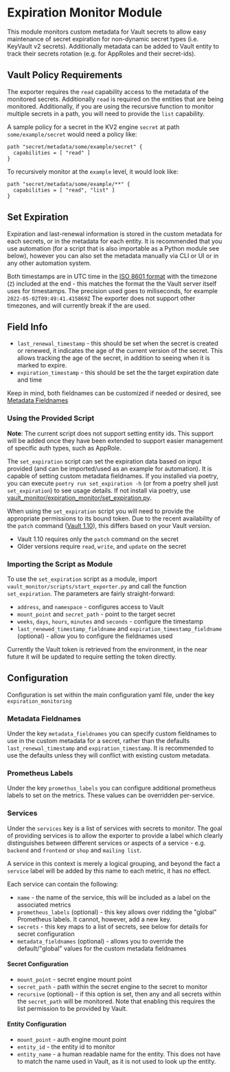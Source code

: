 # Expiration Monitor Module

This module monitors custom metadata for Vault secrets to allow easy maintenance of secret expiration for non-dynamic secret types (i.e. KeyVault v2 secrets).
Additionally metadata can be added to Vault entity to track their secrets rotation (e.g. for AppRoles and their secret-ids).

## Vault Policy Requirements

The exporter requires the `read` capability access to the metadata of the monitored secrets.
Additionally `read` is required on the entities that are being monitored.
Additionally, if you are using the recursive function to monitor multiple secrets in a path, you will need to provide the `list` capability.

A sample policy for a secret in the KV2 engine `secret` at path `some/example/secret` would need a policy like:

```hcl
path "secret/metadata/some/example/secret" {
  capabilities = [ "read" ]
}
```

To recursively monitor at the `example` level, it would look like:

```hcl
path "secret/metadata/some/example/**" {
  capabilities = [ "read", "list" ]
}
```

## Set Expiration

Expiration and last-renewal information is stored in the custom metadata for each secrets, or in the metadata for each entity.
It is recommended that you use automation (for a script that is also importable as a Python module see below), however you can also set the metadata manually via CLI or UI or in any other automation system.

Both timestamps are in UTC time in the [ISO 8601 format](https://www.w3.org/TR/NOTE-datetime-970915) with the timezone (`Z`) included at the end - this matches the format the the Vault server itself uses for timestamps.
The precision used goes to miliseconds, for example `2022-05-02T09:49:41.415869Z`
The exporter does not support other timezones, and will currently break if the are used.

## Field Info

* `last_renewal_timestamp` - this should be set when the secret is created or renewed, it indicates the age of the current version of the secret. This allows tracking the age of the secret, in addition to seeing when it is marked to expire.
* `expiration_timestamp` - this should be set the the target expiration date and time

Keep in mind, both fieldnames can be customized if needed or desired, see [Metadata Fieldnames](#metadata-fieldnames)

### Using the Provided Script

**Note**: The current script does not support setting entity ids.
This support will be added once they have been extended to support easier management of specific auth types, such as AppRole.

The `set_expiration` script can set the expiration data based on input provided (and can be imported/used as an example for automation).
It is capable of setting custom metadata fieldnames.
If you installed via poetry, you can execute `poetry run set_expiration -h` (or from a poetry shell just `set_expiration`) to see usage details.
If not install via poetry, use [vault_monitor/expiration_monitor/set_expiration.py](vault_monitor/expiration_monitor/set_expiration.py).

When using the `set_expiration` script you will need to provide the appropriate permissions to its bound token.
Due to the recent availability of the `patch` command ([Vault 1.10](https://www.vaultproject.io/docs/release-notes/1.10.0#kv-secrets-engine-v2-patch-operations)), this differs based on your Vault version.

* Vault 1.10 requires only the `patch` command on the secret
* Older versions require `read`, `write`, and `update` on the secret

### Importing the Script as Module

To use the `set_expiration` script as a module, import `vault_monitor/scripts/start_exporter.py` and call the function `set_expiration`.
The parameters are fairly straight-forward:

* `address`, and `namespace` - configures access to Vault
* `mount_point` and `secret_path` - point to the target secret
* `weeks`, `days`, `hours`, `minutes` and `seconds` - configure the timestamp
* `last_renewed_timestamp_fieldname` and `expiration_timestamp_fieldname` (optional) - allow you to configure the fieldnames used

Currently the Vault token is retrieved from the environment, in the near future it will be updated to require setting the token directly.

## Configuration

Configuration is set within the main configuration yaml file, under the key `expiration_monitoring`

### Metadata Fieldnames

Under the key `metadata_fieldnames` you can specify custom fieldnames to use in the custom metadata for a secret, rather than the defaults `last_renewal_timestamp` and `expiration_timestamp`.
It is recommended to use the defaults unless they will conflict with existing custom metadata.

### Prometheus Labels

Under the key `promethus_labels` you can configure additional prometheus labels to set on the metrics.
These values can be overridden per-service.

### Services

Under the `services` key is a list of services with secrets to monitor.
The goal of providing services is to allow the exporter to provide a label which clearly distinguishes between different services or aspects of a service - e.g. `backend` and `frontend` or `shop` and `mailing list`.

A service in this context is merely a logical grouping, and beyond the fact a `service` label will be added by this name to each metric, it has no effect.

Each service can contain the following:

* `name` - the name of the service, this will be included as a label on the associated metrics
* `prometheus_labels` (optional) - this key allows over ridding the "global" Prometheus labels. It cannot, however, add a new key.
* `secrets` - this key maps to a list of secrets, see below for details for secret configuration
* `metadata_fieldnames` (optional) - allows you to override the default/"global" values for the custom metadata fieldnames

#### Secret Configuration

* `mount_point` - secret engine mount point
* `secret_path` - path within the secret engine to the secret to monitor
* `recursive` (optional) - if this option is set, then any and all secrets within the `secret_path` will be monitored. Note that enabling this requires the list permission to be provided by Vault.

#### Entity Configuration

* `mount_point` - auth engine mount point
* `entity_id` - the entity id to monitor
* `entity_name` - a human readable name for the entity. This does not have to match the name used in Vault, as it is not used to look up the entity.